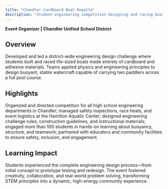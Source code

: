 ```yaml
---
title: "Chandler Cardboard Boat Regatta"
description: "Student engineering competition designing and racing boats constructed entirely from cardboard and duct tape"
---
```


**Event Organizer | Chandler Unified School District**

## Overview

Developed and led a district-wide engineering design challenge where students built and raced life-sized boats made entirely of cardboard and adhesive materials. Teams applied physics and engineering principles to design buoyant, stable watercraft capable of carrying two paddlers across a full pool course.

## Highlights

Organized and directed competition for all high school engineering departments in Chandler; managed safety inspections, race heats, and event logistics at the Hamilton Aquatic Center; designed engineering challenge rules, construction guidelines, and instructional materials; engaged more than 100 students in hands-on learning about buoyancy, structure, and teamwork; partnered with educators and community facilities to ensure safety, inclusion, and engagement.

## Learning Impact

Students experienced the complete engineering design process—from initial concept to prototype testing and redesign. The event fostered creativity, collaboration, and real-world problem solving, transforming STEM principles into a dynamic, high-energy community experience.
